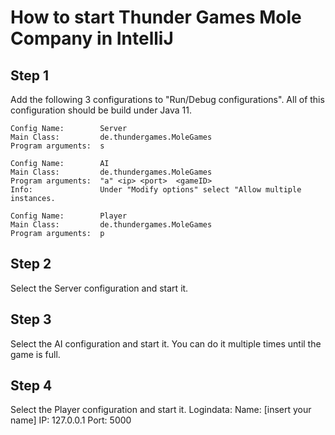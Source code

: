 # How to start Thunder Games Mole Company in IntelliJ

## Step 1

Add the following 3 configurations to "Run/Debug configurations".
All of this configuration should be build under Java 11.

    Config Name:        Server
    Main Class:         de.thundergames.MoleGames
    Program arguments:  s

    Config Name:        AI
    Main Class:         de.thundergames.MoleGames
    Program arguments:  "a" <ip> <port>  <gameID>
    Info:               Under "Modify options" select "Allow multiple instances.

    Config Name:        Player
    Main Class:         de.thundergames.MoleGames
    Program arguments:  p

## Step 2

Select the Server configuration and start it.

## Step 3

Select the AI configuration and start it.
You can do it multiple times until the game is full.

## Step 4

Select the Player configuration and start it.
Logindata:
Name: [insert your name]
IP: 127.0.0.1
Port: 5000
